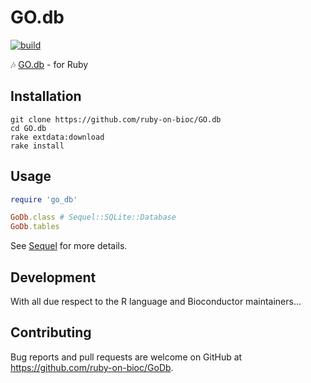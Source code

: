 # GO.db

[![build](https://github.com/ruby-on-bioc/GO.db/actions/workflows/ci.yml/badge.svg)](https://github.com/ruby-on-bioc/GO.db/actions/workflows/ci.yml)

:notes: [GO.db](https://bioconductor.org/packages/GO.db/) - for Ruby

## Installation

```
git clone https://github.com/ruby-on-bioc/GO.db
cd GO.db
rake extdata:download
rake install
```

## Usage

```ruby
require 'go_db'

GoDb.class # Sequel::SQLite::Database
GoDb.tables
```

See [Sequel](https://github.com/jeremyevans/sequel) for more details.

## Development

With all due respect to the R language and Bioconductor maintainers...

## Contributing

Bug reports and pull requests are welcome on GitHub at https://github.com/ruby-on-bioc/GoDb.
